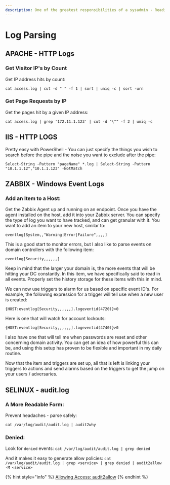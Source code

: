```yaml
---
description: One of the greatest responsibilities of a sysadmin - Reading logs.
---
```


# Log Parsing

## APACHE - HTTP Logs

### Get Visitor IP's by Count

Get IP address hits by count:

```text
cat access.log | cut -d " " -f 1 | sort | uniq -c | sort -urn
```

### Get Page Requests by IP

Get the pages hit by a given IP address:

```text
cat access.log | grep '172.11.1.123' | cut -d "\"" -f 2 | uniq -c
```

## IIS - HTTP LOGS

Pretty easy with PowerShell - You can just specify the things you wish to search before the pipe and the noise you want to exclude after the pipe:

`Select-String -Pattern "pageName" *.log | Select-String -Pattern "10.1.1.12","10.1.1.123" -NotMatch`

## ZABBIX - Windows Event Logs

### Add an Item to a Host:

Get the Zabbix Agent up and running on an endpoint.  Once you have the agent installed on the host, add it into your Zabbix server. You can specify the type of log you want to have tracked, and can get granular with it. You want to add an item to your new host, similar to:

```text
eventlog[System,,"Warning|Error|Failure",,,,]
```

This is a good start to monitor errors, but I also like to parse events on domain controllers with the following item:

```text
eventlog[Security,,,,,,]
```

Keep in mind that the larger your domain is, the more events that will be hitting your DC constantly.  In this item, we have specifically said to read in all events.  Properly set the history storage for these items with this in mind. 

We can now use triggers to alarm for us based on specific event ID's. For example, the following expression for a trigger will tell use when a new user is created:

```text
{HOST:eventlog[Security,,,,,,].logeventid(4720)}>0
```

Here is one that will watch for account lockouts:

```text
{HOST:eventlog[Security,,,,,,].logeventid(4740)}>0
```

I also have one that will tell me when passwords are reset and other concerning domain activity.  You can get an idea of how powerful this can be, and using this setup has proven to be flexible and important in my daily routine.  

Now that the item and triggers are set up, all that is left is linking your triggers to actions and send alarms based on the triggers to get the jump on your users / adversaries.

## SELINUX - audit.log

### A More Readable  Form:

Prevent headaches - parse safely:

```text
cat /var/log/audit/audit.log | audit2why
```

### Denied:

Look for `denied` events:  `cat /var/log/audit/audit.log | grep denied`

And it makes it easy to generate allow policies: `cat /var/log/audit/audit.log | grep <service> | grep denied | audit2allow -M <service>`

{% hint style="info" %}
[Allowing Access: audit2allow](https://access.redhat.com/documentation/en-us/red_hat_enterprise_linux/6/html/security-enhanced_linux/sect-security-enhanced_linux-fixing_problems-allowing_access_audit2allow)
{% endhint %}



